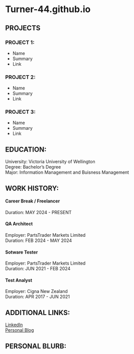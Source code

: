 # Turner-44.github.io

## PROJECTS

### PROJECT 1: 
- Name
- Summary
- Link

### PROJECT 2: 
- Name
- Summary
- Link

### PROJECT 3:
- Name
- Summary
- Link

## EDUCATION: 
University: Victoria University of Wellington<br/>
Degree: Bachelor’s Degree<br/>
Major: Information Management and Buisness Management<br/>

## WORK HISTORY: 
#### Career Break / Freelancer<br/>
Duration: MAY 2024 - PRESENT

#### QA Architect
Employer: PartsTrader Markets Limited<br/>
Duration: FEB 2024 - MAY 2024

#### Sotware Tester
Employer: PartsTrader Markets Limited<br/>
Duration: JUN 2021 - FEB 2024

#### Test Analyst
Employer: Cigna New Zealand<br/>
Duration: APR 2017 - JUN 2021


## ADDITIONAL LINKS:
[LinkedIn](https://www.linkedin.com/in/matthewwilliamturner)  
[Personal Blog](https://www.becomingmatthew.com)

## PERSONAL BLURB:

